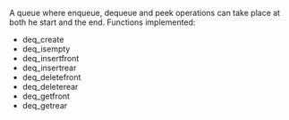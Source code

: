 A queue where enqueue, dequeue and peek operations can take place at both he start and the end.
Functions implemented:

-   deq_create
-   deq_isempty
-   deq_insertfront
-   deq_insertrear
-   deq_deletefront
-   deq_deleterear
-   deq_getfront
-   deq_getrear